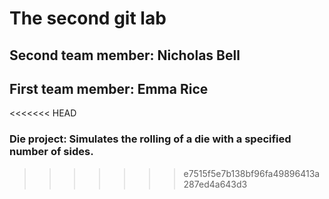# The second git lab
## Second team member: Nicholas Bell
## First team member: Emma Rice
<<<<<<< HEAD
### Die project: Simulates the rolling of a die with a specified number of sides.
>>>>>>> e7515f5e7b138bf96fa49896413a287ed4a643d3
